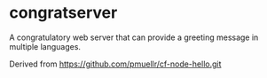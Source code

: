 # congratserver
A congratulatory web server that can provide a greeting message in multiple languages.

Derived from https://github.com/pmuellr/cf-node-hello.git